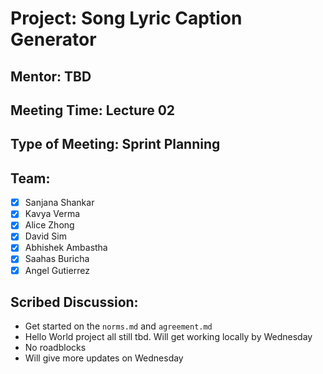 # Project: Song Lyric Caption Generator

## Mentor: TBD

## Meeting Time: Lecture 02

## Type of Meeting: Sprint Planning

## Team:
- [x] Sanjana Shankar
- [x] Kavya Verma
- [x] Alice Zhong
- [x] David Sim
- [x] Abhishek Ambastha
- [x] Saahas Buricha
- [x] Angel Gutierrez

## Scribed Discussion:

- Get started on the `norms.md` and `agreement.md` 
- Hello World project all still tbd. Will get working locally by Wednesday
- No roadblocks
- Will give more updates on Wednesday
